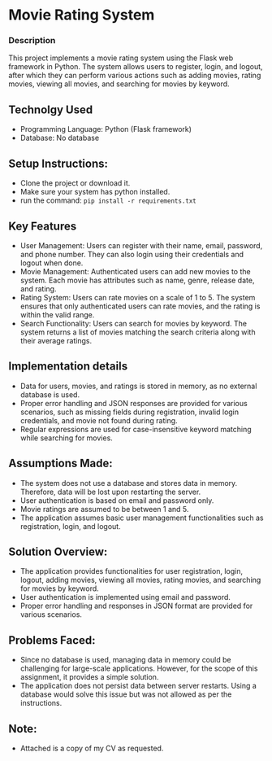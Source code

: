 # Movie Rating System

### Description 
This project implements a movie rating system using the Flask web framework in Python. The system allows users to register, login, and logout, after which they can perform various actions such as adding movies, rating movies, viewing all movies, and searching for movies by keyword.

## Technolgy Used

- Programming Language: Python (Flask framework)
- Database: No database 

## Setup Instructions: 
- Clone the project or download it. 
- Make sure your system has python installed. 
- run the command: 
    `pip install -r requirements.txt` 

## Key Features 
- User Management: Users can register with their name, email, password, and phone number. They can also login using their credentials and logout when done.
- Movie Management: Authenticated users can add new movies to the system. Each movie has attributes such as name, genre, release date, and rating.
- Rating System: Users can rate movies on a scale of 1 to 5. The system ensures that only authenticated users can rate movies, and the rating is within the valid range.
- Search Functionality: Users can search for movies by keyword. The system returns a list of movies matching the search criteria along with their average ratings.

## Implementation details 
- Data for users, movies, and ratings is stored in memory, as no external database is used.
- Proper error handling and JSON responses are provided for various scenarios, such as missing fields during registration, invalid login credentials, and movie not found during rating.
- Regular expressions are used for case-insensitive keyword matching while searching for movies.

## Assumptions Made: 
- The system does not use a database and stores data in memory. Therefore, data will be lost upon restarting the server.
- User authentication is based on email and password only.
- Movie ratings are assumed to be between 1 and 5.
- The application assumes basic user management functionalities such as registration, login, and logout.


## Solution Overview: 
- The application provides functionalities for user registration, login, logout, adding movies, viewing all movies, rating movies, and searching for movies by keyword.
- User authentication is implemented using email and password.
- Proper error handling and responses in JSON format are provided for various scenarios.

## Problems Faced: 
- Since no database is used, managing data in memory could be challenging for large-scale applications. However, for the scope of this assignment, it provides a simple solution.
- The application does not persist data between server restarts. Using a database would solve this issue but was not allowed as per the instructions.


## Note: 
- Attached is a copy of my CV as requested.

